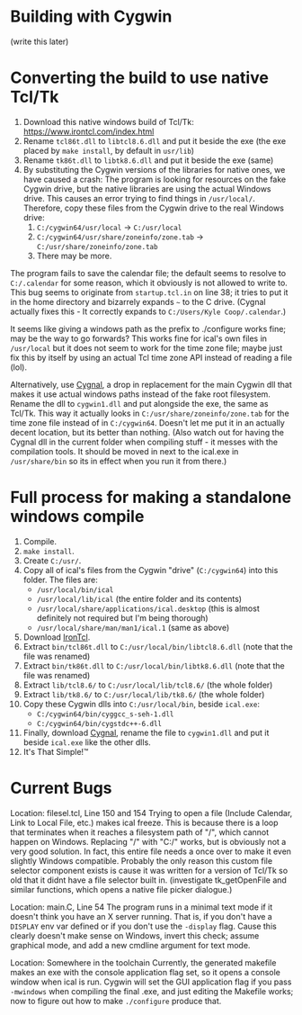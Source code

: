 # Building with Cygwin
(write this later)
# Converting the build to use native Tcl/Tk
1. Download this native windows build of Tcl/Tk: https://www.irontcl.com/index.html
2. Rename `tcl86t.dll` to `libtcl8.6.dll` and put it beside the exe (the exe placed by `make install`, by default in `usr/lib`)
3. Rename `tk86t.dll` to `libtk8.6.dll` and put it beside the exe (same)
4. By substituting the Cygwin versions of the libraries for native ones, we have caused a crash: The program is looking for resources on the fake Cygwin drive, but the native libraries are using the actual Windows drive. This causes an error trying to find things in `/usr/local/`. Therefore, copy these files from the Cygwin drive to the real Windows drive:
	1. `C:/cygwin64/usr/local` -> `C:/usr/local`
	2. `C:/cygwin64/usr/share/zoneinfo/zone.tab` -> `C:/usr/share/zoneinfo/zone.tab`
	3. There may be more.

The program fails to save the calendar file; the default seems to resolve to `C:/.calendar` for some reason, which it obviously is not allowed to write to. This bug seems to originate from `startup.tcl.in` on line 38; it tries to put it in the home directory and bizarrely expands `~` to the C drive. (Cygnal actually fixes this - It correctly expands to `C:/Users/Kyle Coop/.calendar`.)

It seems like giving a windows path as the prefix to ./configure works fine; may be the way to go forwards? This works fine for ical's own files in `/usr/local` but it does not seem to work for the time zone file; maybe just fix this by itself by using an actual Tcl time zone API instead of reading a file (lol).

Alternatively, use [Cygnal](https://www.kylheku.com/cygnal/), a drop in replacement for the main Cygwin dll that makes it use actual windows paths instead of the fake root filesystem. Rename the dll to `cygwin1.dll` and put alongside the exe, the same as Tcl/Tk.
This way it actually looks in `C:/usr/share/zoneinfo/zone.tab` for the time zone file instead of in `C:/cygwin64`. Doesn't let me put it in an actually decent location, but its better than nothing.
(Also watch out for having the Cygnal dll in the current folder when compiling stuff - it messes with the compilation tools. It should be moved in next to the ical.exe in `/usr/share/bin` so its in effect when you run it from there.)

# Full process for making a standalone windows compile

1. Compile.
2. `make install`.
3. Create `C:/usr/`.
4. Copy all of ical's files from the Cygwin "drive" (`C:/cygwin64`) into this folder. The files are:
	- `/usr/local/bin/ical`
	- `/usr/local/lib/ical` (the entire folder and its contents)
	- `/usr/local/share/applications/ical.desktop` (this is almost definitely not required but I'm being thorough)
	- `/usr/local/share/man/man1/ical.1` (same as above)
5. Download [IronTcl](https://www.irontcl.com/index.html).
6. Extract `bin/tcl86t.dll` to `C:/usr/local/bin/libtcl8.6.dll` (note that the file was renamed)
7. Extract `bin/tk86t.dll` to `C:/usr/local/bin/libtk8.6.dll` (note that the file was renamed)
8. Extract `lib/tcl8.6/` to `C:/usr/local/lib/tcl8.6/` (the whole folder)
9. Extract `lib/tk8.6/` to `C:/usr/local/lib/tk8.6/` (the whole folder)
10. Copy these Cygwin dlls into `C:/usr/local/bin`, beside `ical.exe`:
	- `C:/cygwin64/bin/cyggcc_s-seh-1.dll`
	- `C:/cygwin64/bin/cygstdc++-6.dll`
11. Finally, download [Cygnal](https://www.kylheku.com/cygnal/), rename the file to `cygwin1.dll` and put it beside `ical.exe` like the other dlls.
12. It's That Simple!™


# Current Bugs
Location: filesel.tcl, Line 150 and 154
Trying to open a file (Include Calendar, Link to Local File, etc.) makes ical freeze. This is because there is a loop that terminates when it reaches a filesystem path of "/", which cannot happen on Windows. Replacing "/" with "C:/" works, but is obviously not a very good solution. In fact, this entire file needs a once over to make it even slightly Windows compatible. Probably the only reason this custom file selector component exists is cause it was written for a version of Tcl/Tk so old that it didnt have a file selector built in. (investigate tk_getOpenFile and similar functions, which opens a native file picker dialogue.)

Location: main.C, Line 54
The program runs in a minimal text mode if it doesn't think you have an X server running. That is, if you don't have a `DISPLAY` env var defined or if you don't use the `-display` flag. Cause this clearly doesn't make sense on Windows, invert this check; assume graphical mode, and add a new cmdline argument for text mode.

Location: Somewhere in the toolchain
Currently, the generated makefile makes an exe with the console application flag set, so it opens a console window when ical is run. Cygwin will set the GUI application flag if you pass `-mwindows` when compiling the final .exe, and just editing the Makefile works; now to figure out how to make `./configure` produce that.